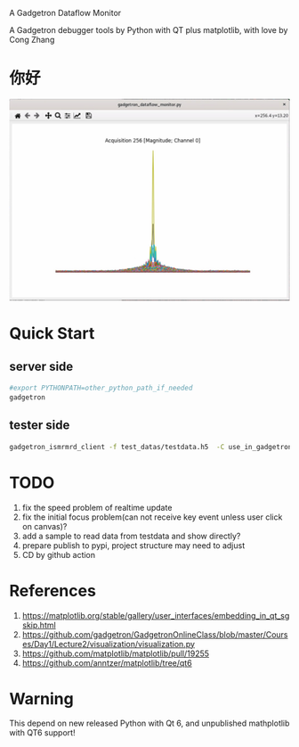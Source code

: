 A Gadgetron Dataflow Monitor

A Gadgetron debugger tools by Python with QT plus matplotlib, with love by Cong Zhang

# 你好

![](你好.jpg)

# Quick Start

## server side

```bash
#export PYTHONPATH=other_python_path_if_needed
gadgetron
```

## tester side

```bash
gadgetron_ismrmrd_client -f test_datas/testdata.h5  -C use_in_gadgetron_sample/python_monitor_start_automate.xml
```

# TODO

1. fix the speed problem of realtime update
2. fix the initial focus problem(can not receive key event unless user click on canvas)?
3. add a sample to read data from testdata and show directly?
4. prepare publish to pypi, project structure may need to adjust
5. CD by github action 

# References

1. https://matplotlib.org/stable/gallery/user_interfaces/embedding_in_qt_sgskip.html
2. https://github.com/gadgetron/GadgetronOnlineClass/blob/master/Courses/Day1/Lecture2/visualization/visualization.py
3. https://github.com/matplotlib/matplotlib/pull/19255
4. https://github.com/anntzer/matplotlib/tree/qt6

# Warning

This depend on new released Python with Qt 6, and unpublished mathplotlib with QT6 support!


